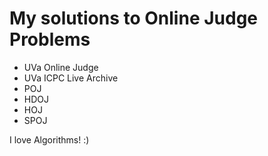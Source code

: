 My solutions to Online Judge Problems
======================================
- UVa Online Judge
- UVa ICPC Live Archive
- POJ
- HDOJ
- HOJ
- SPOJ

I love Algorithms! :)
